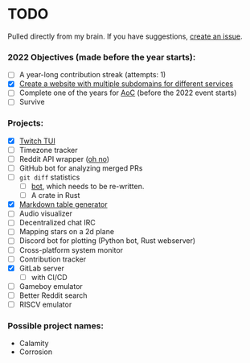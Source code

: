 # TODO

Pulled directly from my brain. If you have suggestions, [create an issue](https://github.com/Xithrius/TODO/issues/new).

### 2022 Objectives (made before the year starts):
- [ ] A year-long contribution streak (attempts: 1)
- [x] [Create a website with multiple subdomains for different services](https://github.com/Xithrius/xithrius.cloud)
- [ ] Complete one of the years for [AoC](https://adventofcode.com/) (before the 2022 event starts)
- [ ] Survive

### Projects:
- [x] [Twitch TUI](https://github.com/Xithrius/twitch-tui)
- [ ] Timezone tracker
- [ ] Reddit API wrapper ([oh no](https://www.reddit.com/dev/api))
- [ ] GitHub bot for analyzing merged PRs
- [ ] `git diff` statistics
  - [ ] [bot](https://github.com/Xithrius/Xyrrokkin), which needs to be re-written.
  - [ ] A crate in Rust 
- [x] [Markdown table generator](https://github.com/Xithrius/markdown-table-rs)
- [ ] Audio visualizer
- [ ] Decentralized chat IRC
- [ ] Mapping stars on a 2d plane
- [ ] Discord bot for plotting (Python bot, Rust webserver)
- [ ] Cross-platform system monitor
- [ ] Contribution tracker
- [x] GitLab server
  - [ ] with CI/CD 
- [ ] Gameboy emulator
- [ ] Better Reddit search
- [ ] RISCV emulator

### Possible project names:
- Calamity
- Corrosion

